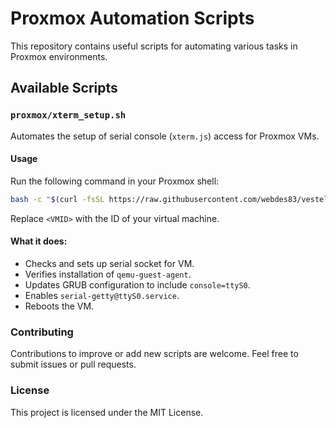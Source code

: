 # Proxmox Automation Scripts

This repository contains useful scripts for automating various tasks in Proxmox environments.

## Available Scripts

### `proxmox/xterm_setup.sh`

Automates the setup of serial console (`xterm.js`) access for Proxmox VMs.

#### Usage

Run the following command in your Proxmox shell:

```bash
bash -c "$(curl -fsSL https://raw.githubusercontent.com/webdes83/vestellalab/refs/heads/main/proxmox/xterm_setup.sh)" _ <VMID>
```

Replace `<VMID>` with the ID of your virtual machine.

#### What it does:

- Checks and sets up serial socket for VM.
- Verifies installation of `qemu-guest-agent`.
- Updates GRUB configuration to include `console=ttyS0`.
- Enables `serial-getty@ttyS0.service`.
- Reboots the VM.

### Contributing

Contributions to improve or add new scripts are welcome. Feel free to submit issues or pull requests.

### License

This project is licensed under the MIT License.
